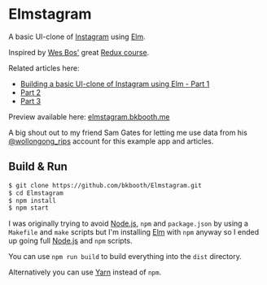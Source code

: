 # Elmstagram

A basic UI-clone of [Instagram][] using [Elm][].

Inspired by [Wes Bos'](https://twitter.com/wesbos) great [Redux course](https://learnredux.com/).

Related articles here:
 * [Building a basic UI-clone of Instagram using Elm - Part 1](https://bkbooth.me/building-a-basic-ui-clone-of-instagram-using-elm-part-1/)
 * [Part 2](https://bkbooth.me/building-a-basic-ui-clone-of-instagram-using-elm-part-2/)
 * [Part 3](https://bkbooth.me/building-a-basic-ui-clone-of-instagram-using-elm-part-3/)

Preview available here: [elmstagram.bkbooth.me](http://elmstagram.bkbooth.me)

A big shout out to my friend Sam Gates for letting me use data from his [@wollongong_rips](https://www.instagram.com/wollongong_rips/) account for this example app and articles.

## Build & Run

```bash
$ git clone https://github.com/bkbooth/Elmstagram.git
$ cd Elmstagram
$ npm install
$ npm start
```

I was originally trying to avoid [Node.js][], `npm` and `package.json` by using a `Makefile` and `make` scripts but I'm installing [Elm][] with `npm` anyway so I ended up going full [Node.js][] and `npm` scripts.

You can use `npm run build` to build everything into the `dist` directory.

Alternatively you can use [Yarn][] instead of `npm`.

  [instagram]: https://www.instagram.com/ "Instagram"
  [elm]: http://elm-lang.org/ "Elm"
  [node.js]: https://nodejs.org/ "Node.js"
  [yarn]: https://yarnpkg.com/ "Yarn"
